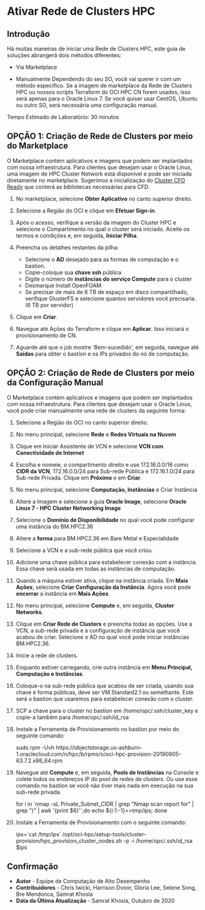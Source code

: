 # Ativar Rede de Clusters HPC

## Introdução

Há muitas maneiras de iniciar uma Rede de Clusters HPC, este guia de soluções abrangerá dois métodos diferentes:

*   Via Marketplace
    
*   Manualmente Dependendo do seu SO, você vai querer ir com um método específico. Se a imagem de marketplace da Rede de Clusters HPC ou nossos scripts Terraform do OCI HPC CN forem usados, isso será apenas para o Oracle Linux 7. Se você quiser usar CentOS, Ubuntu ou outro SO, será necessária uma configuração manual.
    

Tempo Estimado de Laboratório: 30 minutos

## **OPÇÃO 1**: Criação de Rede de Clusters por meio do Marketplace

O Marketplace contém aplicativos e imagens que podem ser implantados com nossa infraestrutura. Para clientes que desejam usar o Oracle Linux, uma imagem de HPC Cluster Network está disponível e pode ser iniciada diretamente no marketplace. Sugerimos a inicialização do [Cluster CFD Ready](https://cloudmarketplace.oracle.com/marketplace/en_US/listing/75645211) que conterá as bibliotecas necessárias para CFD.

1.  No marketplace, selecione **Obter Aplicativo** no canto superior direito.
    
2.  Selecione a Região do OCI e clique em **Efetuar Sign-in**.
    
3.  Após o acesso, verifique a versão da imagem do Cluster HPC e selecione o Compartimento no qual o cluster será iniciado. Aceite os termos e condições e, em seguida, **Iniciar Pilha**.
    
4.  Preencha os detalhes restantes da pilha:
    
    *   Selecione o **AD** desejado para as formas de computação e o bastion.
    *   Copie-coloque sua **chave ssh** pública
    *   Digite o número de **instâncias do serviço Compute** para o cluster
    *   Desmarque Install OpenFOAM
    *   Se precisar de mais de 6 TB de espaço em disco compartilhado, verifique GlusterFS e selecione quantos servidores você precisaria. (6 TB por servidor)
5.  Clique em **Criar**.
    
6.  Navegue até Ações do Terraform e clique em **Aplicar**. Isso iniciará o provisionamento de CN.
    
7.  Aguarde até que o job mostre 'Bem-sucedido', em seguida, navegue até **Saídas** para obter o bastion e os IPs privados do nó de computação.
    

## **OPÇÃO 2**: Criação de Rede de Clusters por meio da Configuração Manual

O Marketplace contém aplicativos e imagens que podem ser implantados com nossa infraestrutura. Para clientes que desejam usar o Oracle Linux, você pode criar manualmente uma rede de clusters da seguinte forma:

1.  Selecione a Região do OCI no canto superior direito.
    
2.  No menu principal, selecione **Rede** e **Redes Virtuais na Nuvem**
    
3.  Clique em Iniciar Assistente de VCN e selecione **VCN com Conectividade de Internet**
    
4.  Escolha e nomeie, o compartimento direito e use 172.16.0.0/16 como **CIDR da VCN**, 172.16.0.0/24 para Sub-rede Pública e 172.16.1.0/24 para Sub-rede Privada. Clique em **Próximo** e em **Criar**.
    
5.  No menu principal, selecione **Computação, Instâncias** e Criar Instância
    
6.  Altere a Imagem e selecione a guia **Oracle Image**, selecione **Oracle Linux 7 - HPC Cluster Networking Image**
    
7.  Selecione o **Domínio de Disponibilidade** no qual você pode configurar uma instância do BM.HPC2.36
    
8.  Altere a **forma** para BM.HPC2.36 em Bare Metal e Especialidade
    
9.  Selecione a VCN e a sub-rede pública que você criou.
    
10.  Adicione uma chave pública para estabelecer conexão com a instância. Essa chave será usada em todas as instâncias de computação.
    
11.  Quando a máquina estiver ativa, clique na instância criada. Em **Mais Ações**, selecione **Criar Configuração da Instância**. Agora você pode **encerrar** a instância em **Mais Ações**.
    
12.  No menu principal, selecione **Compute** e, em seguida, **Cluster Networks**.
    
13.  Clique em **Criar Rede de Clusters** e preencha todas as opções. Use a VCN, a sub-rede privada e a configuração de instância que você acabou de criar. Selecione o AD no qual você pode iniciar instâncias BM.HPC2.36.
    
14.  Inicie a rede de clusters.
    
15.  Enquanto estiver carregando, crie outra instância em **Menu Principal, Computação e Instâncias**.
    
16.  Coloque-o na sub-rede pública que acabou de ser criada, usando sua chave e forma públicas, deve ser VM.Standard2.1 ou semelhante. Este será o bastion que usaremos para estabelecer conexão com o cluster.
    
17.  SCP a chave para o cluster no bastion em /home/opc/.ssh/cluster\_key e copie-a também para /home/opc/.ssh/id\_rsa
    
18.  Instale a Ferramenta de Provisionamento no bastion por meio do seguinte comando:
    
        <copy>
        sudo rpm -Uvh https://objectstorage.us-ashburn-1.oraclecloud.com/n/hpc/b/rpms/o/oci-hpc-provision-20190905-63.7.2.x86_64.rpm
        </copy>
        
        
19.  Navegue até **Compute** e, em seguida, **Pools de Instâncias** na Console e colete todos os endereços IP do pool de redes de clusters. Ou use esse comando no bastion se você não tiver mais nada em execução na sua sub-rede privada.
    
        <copy>
        for i in `nmap -sL Private_Subnet_CIDR | grep "Nmap scan report for" | grep ")" | awk '{print $6}'`;do echo ${i:1:-1}>>tmp/ips; done
        </copy>
        
20.  Instale a Ferramenta de Provisionamento com o seguinte comando:
    
        <copy>
        ips=`cat /tmp/ips`
        /opt/oci-hpc/setup-tools/cluster-provision/hpc_provision_cluster_nodes.sh -p -i /home/opc/.ssh/id_rsa $ips
        </copy>
        

## Confirmação

*   **Autor** - Equipe de Computação de Alto Desempenho
*   **Contribuidores** - Chris Iwicki, Harrison Dvoor, Gloria Lee, Selene Song, Bre Mendonca, Samrat Khosla
*   **Data da Última Atualização** - Samrat Khosla, Outubro de 2020